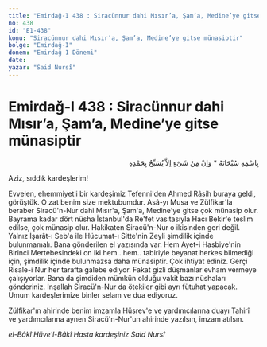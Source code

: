 ```yaml
---
title: "Emirdağ-I 438 : Siracünnur dahi Mısır’a, Şam’a, Medine’ye gitse münasiptir"
no: 438
id: "E1-438"
konu: "Siracünnur dahi Mısır’a, Şam’a, Medine’ye gitse münasiptir"
bolge: "Emirdağ-I"
donem: "Emirdağ 1 Dönemi"
date: 
yazar: "Said Nursî"
---
```


# Emirdağ-I 438 : Siracünnur dahi Mısır’a, Şam’a, Medine’ye gitse münasiptir

<p class="arabic" dir="rtl" title="Meal: “Subhân Allah’ın adıyla” * “Hiçbir şey yoktur ki O'nu hamd ile tesbih etmesin” [İsrâ 17:44]">بِاسْمِهِ سُبْحَانَهُ * وَاِنْ مِنْ شَىْءٍ اِلاَّ يُسَبِّحُ بِحَمْدِهِ</p>

Aziz, sıddık kardeşlerim!

Evvelen, ehemmiyetli bir kardeşimiz Tefenni'den Ahmed Râsih buraya geldi, görüştük. O zat benim size mektubumdur. Asâ-yı Musa ve Zülfikar'la beraber Siracü'n-Nur dahi Mısır'a, Şam'a, Medine'ye gitse çok münasip olur. Bayrama kadar dört nüsha İstanbul'da Re'fet vasıtasıyla Hacı Bekir'e teslim edilse, çok münasip olur. Hakikaten Siracü'n-Nur o ikisinden geri değil. Yalnız İşarât-ı Seb'a ile Hücumat-ı Sitte'nin Zeyli şimdilik içinde bulunmamalı. Bana gönderilen el yazısında var. Hem Ayet-i Hasbiye'nin Birinci Mertebesindeki on iki hem.. hem.. tabiriyle beyanat herkes bilmediği için, şimdilik içinde bulunmazsa daha münasiptir. Çok ihtiyat ediniz. Gerçi Risale-i Nur her tarafta galebe ediyor. Fakat gizli düşmanlar evham vermeye çalışıyorlar. Bana da şimdiden mümkün olduğu vakit bazı nüshaları gönderiniz. İnşallah Siracü'n-Nur da ötekiler gibi ayrı fütuhat yapacak. Umum kardeşlerimize binler selam ve dua ediyoruz.

Zülfikar'ın ahirinde benim imzamla Hüsrev'e ve yardımcılarına duayı Tahirî ve yardımcılarına aynen Siracü'n-Nur'un ahirinde yazılsın, imzam atılsın.

*el-Bâkî Hüve’l-Bâkî*
*Hasta kardeşiniz*
*Said Nursî*
